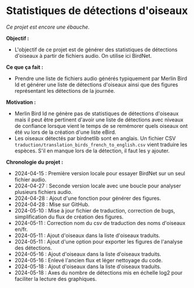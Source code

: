 # Statistiques de détections d'oiseaux

*Ce projet est encore une ébauche.*

**Objectif :**

- L'objectif de ce projet est de générer des statistiques de détections d'oiseaux à partir de fichiers audio. On utilise ici BirdNet.

**Ce que ça fait :**

- Prendre une liste de fichiers audio générés typiquement par Merlin Bird Id et générer une liste de détections d'oiseaux ainsi que des figures représentant les détections de la journée.

**Motivation :**

- Merlin Bird Id ne génère pas de statistiques de détections d'oiseaux mais il peut être pertinent d'avoir une liste de détections avec niveaux de confiance lorsque vient le temps de se remémorer quels oiseaux ont été vu lors de la création d'une liste eBird.
- Les oiseaux détectés par birdnetlib sont en anglais. Un fichier CSV `traduction/translation_birds_french_to_english.csv` vient traduire les espèces. S'il en manque lors de la détection, il faut les y ajouter.

**Chronologie du projet :**

- 2024-04-15 : Première version locale pour essayer BirdNet sur un seul fichier audio.
- 2024-04-27 : Seconde version locale avec une boucle pour analyser plusieurs fichiers audio.
- 2024-04-28 : Ajout d'une fonction pour générer des figures.
- 2024-04-28 : Mise sur GitHub.
- 2024-05-10 : Mise à jour fichier de traduction, correction de bugs, simplification du flux de création des figures.
- 2024-05-11 : Correction nom du csv de traduction des noms d'oiseaux en/fr.
- 2024-05-11 : Ajout d'oiseaux dans la liste d'oiseaux traduits.
- 2024-05-11 : Ajout d'une option pour exporter les figures de l'analyse des détections.
- 2024-05-16 : Ajout d'oiseaux dans la liste d'oiseaux traduits.
- 2024-05-16 : Enlevé l'ancien flux et léger nettoyage du code.
- 2024-05-18 : Ajout d'oiseaux dans la liste d'oiseaux traduits.
- 2024-05-18 : Axes du nombre de détections mis en échelle log2 pour faciliter la lecture des graphiques.